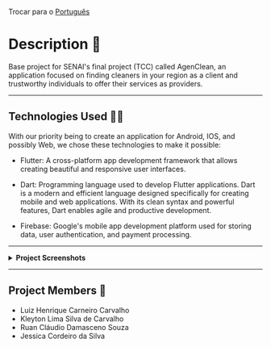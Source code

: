 Trocar para o [Português](README.md)

# Description 📔

Base project for SENAI's final project (TCC) called AgenClean, an application focused on finding cleaners in your region as a client and trustworthy individuals to offer their services as providers.

---

## Technologies Used 👨‍💻

With our priority being to create an application for Android, IOS, and possibly Web, we chose these technologies to make it possible:

- Flutter: A cross-platform app development framework that allows creating beautiful and responsive user interfaces.

- Dart: Programming language used to develop Flutter applications. Dart is a modern and efficient language designed specifically for creating mobile and web applications. With its clean syntax and powerful features, Dart enables agile and productive development.

- Firebase: Google's mobile app development platform used for storing data, user authentication, and payment processing.

---

<details>
  <summary> <b> Project Screenshots </b> </summary>
<p>

Home page:

![Web 1](https://github.com/Dom-Luiz-III/agenclean_project/blob/main/images_github/inicio.jpg)

Login area:

![Web 2](https://github.com/Dom-Luiz-III/agenclean_project/blob/main/images_github/login.jpg)

Panel where an account can be created:

![Web 3](https://github.com/Dom-Luiz-III/agenclean_project/blob/main/images_github/nova_conta.jpg)

Example profile:

![Web 4](https://github.com/Dom-Luiz-III/agenclean_project/blob/main/images_github/perfil.jpg)

Comments section:

![Web 5](https://github.com/Dom-Luiz-III/agenclean_project/blob/main/images_github/chat_sessao.jpg)

Panel to send messages to the other user:

![Web 6](https://github.com/Dom-Luiz-III/agenclean_project/blob/main/images_github/chat.jpg)

</p>
</details>

---

## Project Members 👥

- Luiz Henrique Carneiro Carvalho
- Kleyton Lima Silva de Carvalho
- Ruan Cláudio Damasceno Souza
- Jessica Cordeiro da Silva